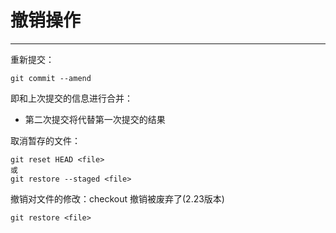 # 撤销操作
---

重新提交：
```
git commit --amend
```

即和上次提交的信息进行合并：
- 第二次提交将代替第一次提交的结果

取消暂存的文件：
```
git reset HEAD <file>
或
git restore --staged <file>
```

撤销对文件的修改：checkout 撤销被废弃了(2.23版本)
```
git restore <file>
```